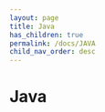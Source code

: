 ```yaml
---
layout: page
title: Java
has_children: true
permalink: /docs/JAVA
child_nav_order: desc
---
```


# Java
